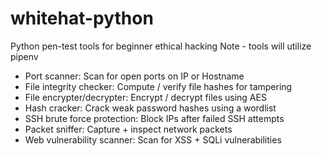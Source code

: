 # whitehat-python
Python pen-test tools for beginner ethical hacking
Note - tools will utilize pipenv
* Port scanner: Scan for open ports on IP or Hostname
* File integrity checker: Compute / verify file hashes for tampering
* File encrypter/decrypter: Encrypt / decrypt files using AES
* Hash cracker: Crack weak password hashes using a wordlist
* SSH brute force protection: Block IPs after failed SSH attempts
* Packet sniffer: Capture + inspect network packets
* Web vulnerability scanner: Scan for XSS + SQLi vulnerabilities
